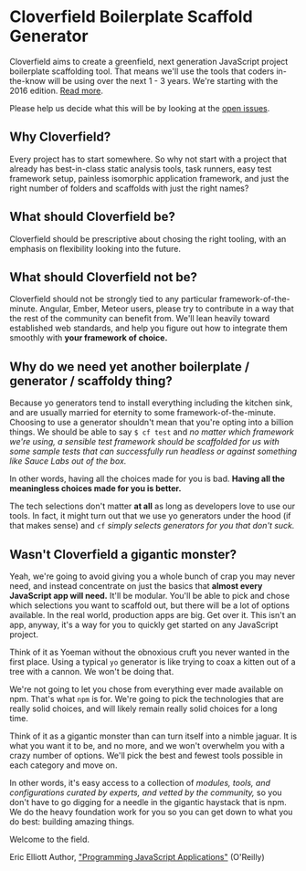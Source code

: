 # Cloverfield Boilerplate Scaffold Generator

Cloverfield aims to create a greenfield, next generation JavaScript project boilerplate scaffolding tool. That means we'll use the tools that coders in-the-know will be using over the next 1 - 3 years. We're starting with the 2016 edition. [Read more](https://github.com/ericelliott/cloverfield/blob/master/README.md).

Please help us decide what this will be by looking at the [open issues](https://github.com/ericelliott/cloverfield/issues).


## Why Cloverfield?

Every project has to start somewhere. So why not start with a project that already has best-in-class static analysis tools, task runners, easy test framework setup, painless isomorphic application framework, and just the right number of folders and scaffolds with just the right names?


## What should Cloverfield be?

Cloverfield should be prescriptive about chosing the right tooling, with an emphasis on flexibility looking into the future.


## What should Cloverfield not be?

Cloverfield should not be strongly tied to any particular framework-of-the-minute. Angular, Ember, Meteor users, please try to contribute in a way that the rest of the community can benefit from. We'll lean heavily toward established web standards, and help you figure out how to integrate them smoothly with **your framework of choice.**


## Why do we need yet another boilerplate / generator / scaffoldy thing?

Because yo generators tend to install everything including the kitchen sink, and are usually married for eternity to some framework-of-the-minute. Choosing to use a generator shouldn't mean that you're opting into a billion things. We should be able to say `$ cf test` and *no matter which framework we're using, a sensible test framework should be scaffolded for us with some sample tests that can successfully run headless or against something like Sauce Labs out of the box.*

In other words, having all the choices made for you is bad. **Having all the meaningless choices made for you is better.**

The tech selections don't matter **at all** as long as developers love to use our tools. In fact, it might turn out that we use yo generators under the hood (if that makes sense) and `cf` *simply selects generators for you that don't suck.*


## Wasn't Cloverfield a gigantic monster?

Yeah, we're going to avoid giving you a whole bunch of crap you may never need, and instead concentrate on just the basics that **almost every JavaScript app will need.** It'll be modular. You'll be able to pick and chose which selections you want to scaffold out, but there will be a lot of options available. In the real world, production apps are big. Get over it. This isn't an app, anyway, it's a way for you to quickly get started on any JavaScript project.

Think of it as Yoeman without the obnoxious cruft you never wanted in the first place. Using a typical `yo` generator is like trying to coax a kitten out of a tree with a cannon. We won't be doing that.

We're not going to let you chose from everything ever made available on npm. That's what `npm` is for. We're going to pick the technologies that are really solid choices, and will likely remain really solid choices for a long time.

Think of it as a gigantic monster than can turn itself into a nimble jaguar. It is what you want it to be, and no more, and we won't overwhelm you with a crazy number of options. We'll pick the best and fewest tools possible in each category and move on.

In other words, it's easy access to a collection of *modules, tools, and configurations curated by experts, and vetted by the community,* so you don't have to go digging for a needle in the gigantic haystack that is npm. We do the heavy foundation work for you so you can get down to what you do best: building amazing things.

Welcome to the field.

Eric Elliott
Author, ["Programming JavaScript Applications"](https://ericelliottjs.com/product/programming-javascript-applications-paper-ebook-bundle/) (O'Reilly)
